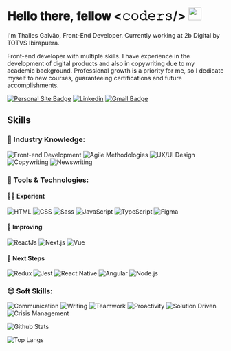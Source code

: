 # 𝐇𝐞𝐥𝐥𝐨 𝐭𝐡𝐞𝐫𝐞, 𝐟𝐞𝐥𝐥𝐨𝐰 <𝚌𝚘𝚍𝚎𝚛𝚜/> <img src="https://raw.githubusercontent.com/MartinHeinz/MartinHeinz/master/wave.gif" width="30px">

I'm Thalles Galvão, Front-End Developer. Currently working at 2b Digital by TOTVS Ibirapuera.

Front-end developer with multiple skills. I have experience in the development of digital products and also in copywriting due to my academic background. Professional growth is a priority for me, so I dedicate myself to new courses, guaranteeing certifications and future accomplishments.

[![Personal Site Badge](https://img.shields.io/badge/-%F0%9F%8C%90%20Personal%20Site-22212c?style=flat-square&link=https://www.thallesgalvao.com.br)](https://www.thallesgalvao.com.br)
[![Linkedin](https://img.shields.io/badge/-thallesgalvao-blue?style=flat-square&logo=Linkedin&logoColor=white&link=https://www.linkedin.com/in/thallesgalvao/)](https://www.linkedin.com/in/thallesgalvao/)
[![Gmail Badge](https://img.shields.io/badge/-thallesgalv@gmail.com-c14438?style=flat-square&logo=Gmail&logoColor=white&link=mailto:thallesgalv@gmail.com)](mailto:thallesgalv@gmail.com)


## Skills

### 💼 Industry Knowledge:

![Front-end Development](https://img.shields.io/badge/%F0%9F%92%BB%20FrontEnd%20Development-000?style=for-the-badge)
![Agile Methodologies](https://img.shields.io/badge/%E2%99%BB%EF%B8%8F%20Agile%20Methodologies-000?style=for-the-badge)
![UX/UI Design](https://img.shields.io/badge/%E2%9C%A8%EF%B8%8F%20UX/UI%20Design-000?style=for-the-badge)
![Copywriting](https://img.shields.io/badge/%F0%9F%8E%AF%20Copywriting-000?style=for-the-badge)
![Newswriting](https://img.shields.io/badge/%F0%9F%93%B0%20Newswriting-000?style=for-the-badge)

### 🔧 Tools & Technologies: 

#### 👨‍💻 Experient
![HTML](https://img.shields.io/badge/Html-000?style=for-the-badge&logo=html5)
![CSS](https://img.shields.io/badge/Css-000?style=for-the-badge&logo=css3)
![Sass](https://img.shields.io/badge/Sass-000?style=for-the-badge&logo=sass)
![JavaScript](https://img.shields.io/badge/JavaScript-000?style=for-the-badge&logo=javascript)
![TypeScript](https://img.shields.io/badge/TypeScript-000?style=for-the-badge&logo=typescript)
![Figma](https://img.shields.io/badge/Figma-000?style=for-the-badge&logo=figma)

#### 🚴 Improving
![ReactJs](https://img.shields.io/badge/ReactJs-000?style=for-the-badge&logo=react)
![Next.js](https://img.shields.io/badge/Next.js-000?style=for-the-badge&logo=next-dot-js)
![Vue](https://img.shields.io/badge/Vue.js-000?style=for-the-badge&logo=vue-dot-js)

#### 🚀 Next Steps
![Redux](https://img.shields.io/badge/Redux-000?style=for-the-badge&logo=redux)
![Jest](https://img.shields.io/badge/Jest-000?style=for-the-badge&logo=jest)
![React Native](https://img.shields.io/badge/ReactNative-000?style=for-the-badge&logo=react)
![Angular](https://img.shields.io/badge/Angular-000?style=for-the-badge&logo=angular)
![Node.js](https://img.shields.io/badge/Node.js-000?style=for-the-badge&logo=node-dot-js)

### 😊 Soft Skills:
![Communication](https://img.shields.io/badge/%F0%9F%92%AC%20Communication-000?style=for-the-badge)
![Writing](https://img.shields.io/badge/%E2%9C%8D%EF%B8%8F%20Writing-000?style=for-the-badge)
![Teamwork](https://img.shields.io/badge/%F0%9F%A4%9D%EF%B8%8F%20Teamwork-000?style=for-the-badge)
![Proactivity](https://img.shields.io/badge/%E2%9A%A1%EF%B8%8F%20Proactivity-000?style=for-the-badge)
![Solution Driven](https://img.shields.io/badge/%F0%9F%92%A1%20Solution%20Driven-000?style=for-the-badge)
![Crisis Management](https://img.shields.io/badge/%F0%9F%A7%AF%20Crisis%20Managment-000?style=for-the-badge)

![Github Stats](https://github-readme-stats.vercel.app/api?username=thallesgalv&count_private=true&show_icons=true&include_all_commits=true&hide=contribs,issues,prs,stars&theme=dracula)

![Top Langs](https://github-readme-stats.vercel.app/api/top-langs/?username=thallesgalv&hide=TeX&layout=compact&theme=dracula)

<!--
![Visitor Badge](https://visitor-badge.laobi.icu/badge?page_id=thallesgalv.thallesgalv)
-->
